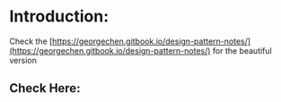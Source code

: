 # Introduction:

Check the [https://georgechen.gitbook.io/design-pattern-notes/](https://georgechen.gitbook.io/design-pattern-notes/) for the beautiful version

## Check Here:



